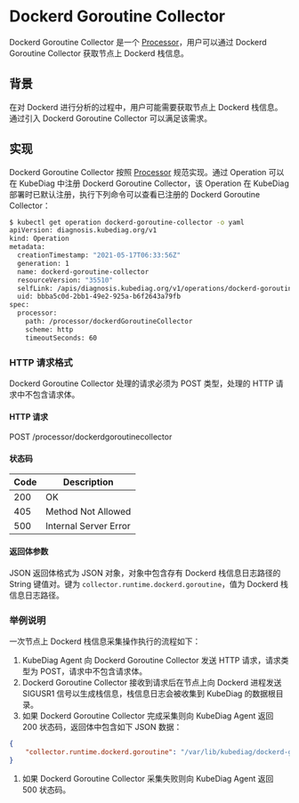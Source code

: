 # Dockerd Goroutine Collector

Dockerd Goroutine Collector 是一个 [Processor](../design/processor.md)，用户可以通过 Dockerd Goroutine Collector 获取节点上 Dockerd 栈信息。

## 背景

在对 Dockerd 进行分析的过程中，用户可能需要获取节点上 Dockerd 栈信息。通过引入 Dockerd Goroutine Collector 可以满足该需求。

## 实现

Dockerd Goroutine Collector 按照 [Processor](../design/processor.md) 规范实现。通过 Operation 可以在 KubeDiag 中注册 Dockerd Goroutine Collector，该 Operation 在 KubeDiag 部署时已默认注册，执行下列命令可以查看已注册的 Dockerd Goroutine Collector：

```bash
$ kubectl get operation dockerd-goroutine-collector -o yaml
apiVersion: diagnosis.kubediag.org/v1
kind: Operation
metadata:
  creationTimestamp: "2021-05-17T06:33:56Z"
  generation: 1
  name: dockerd-goroutine-collector
  resourceVersion: "35510"
  selfLink: /apis/diagnosis.kubediag.org/v1/operations/dockerd-goroutine-collector
  uid: bbba5c0d-2bb1-49e2-925a-b6f2643a79fb
spec:
  processor:
    path: /processor/dockerdGoroutineCollector
    scheme: http
    timeoutSeconds: 60
```

### HTTP 请求格式

Dockerd Goroutine Collector 处理的请求必须为 POST 类型，处理的 HTTP 请求中不包含请求体。

#### HTTP 请求

POST /processor/dockerdgoroutinecollector

#### 状态码

| Code | Description |
|-|-|
| 200 | OK |
| 405 | Method Not Allowed |
| 500 | Internal Server Error |

#### 返回体参数

JSON 返回体格式为 JSON 对象，对象中包含存有 Dockerd 栈信息日志路径的 String 键值对。键为 `collector.runtime.dockerd.goroutine`，值为 Dockerd 栈信息日志路径。

### 举例说明

一次节点上 Dockerd 栈信息采集操作执行的流程如下：

1. KubeDiag Agent 向 Dockerd Goroutine Collector 发送 HTTP 请求，请求类型为 POST，请求中不包含请求体。
1. Dockerd Goroutine Collector 接收到请求后在节点上向 Dockerd 进程发送 SIGUSR1 信号以生成栈信息，栈信息日志会被收集到 KubeDiag 的数据根目录。
1. 如果 Dockerd Goroutine Collector 完成采集则向 KubeDiag Agent 返回 200 状态码，返回体中包含如下 JSON 数据：

```json
{
    "collector.runtime.dockerd.goroutine": "/var/lib/kubediag/dockerd-goroutine/goroutine-stacks-2021-05-17T172336+0800.log"
}
```

1. 如果 Dockerd Goroutine Collector 采集失败则向 KubeDiag Agent 返回 500 状态码。
